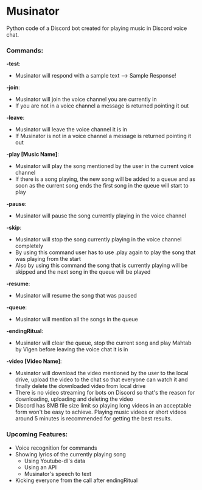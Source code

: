 # Musinator

Python code of a Discord bot created for playing music in Discord voice chat.

### Commands:

**-test**:
   - Musinator will respond with a sample text --> Sample Response!

**-join**:
   - Musinator will join the voice channel you are currently in
   - If you are not in a voice channel a message is returned pointing it out

**-leave**:
   - Musinator will leave the voice channel it is in
   - If Musinator is not in a voice channel a message is returned pointing it out

**-play [Music Name]**:
   - Musinator will play the song mentioned by the user in the current voice channel
   - If there is a song playing, the new song will be added to a queue and as soon as the current song ends the first song in the queue will start to play

**-pause**:
   - Musinator will pause the song currently playing in the voice channel

**-skip**:
   - Musinator will stop the song currently playing in the voice channel completely
   - By using this command user has to use .play again to play the song that was playing from the start
   - Also by using this command the song that is currently playing will be skipped and the next song in the queue will be played

**-resume**:
   - Musinator will resume the song that was paused

**-queue**:
   - Musinator will mention all the songs in the queue

**-endingRitual**:
   - Musinator will clear the queue, stop the current song and play Mahtab by Vigen before leaving the voice chat it is in

**-video [Video Name]**:
   - Musinator will download the video mentioned by the user to the local drive, upload the video to the chat so that everyone can watch it and finally delete the downloaded video from local drive
   - There is no video streaming for bots on Discord so that's the reason for downloading, uploading and deleting the video
   - Discord has 8MB file size limit so playing long videos in an acceptable form won't be easy to achieve. Playing music videos or short videos around 5 minutes is recommended for getting the best results.

### Upcoming Features:
   - Voice recognition for commands
   - Showing lyrics of the currently playing song
      - Using Youtube-dl's data
      - Using an API
      - Musinator's speech to text
   - Kicking everyone from the call after endingRitual